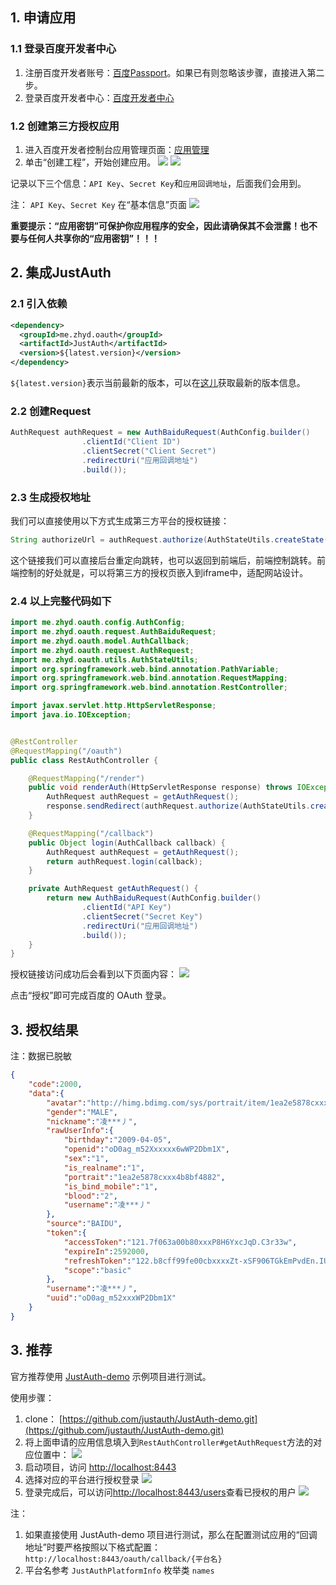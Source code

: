 ## 1. 申请应用

### 1.1 登录百度开发者中心

1. 注册百度开发者账号：[百度Passport](https://passport.baidu.com/v2/?reg&u=http%3A%2F%2Fdeveloper.baidu.com%2F&tpl=dev)。如果已有则忽略该步骤，直接进入第二步。
2. 登录百度开发者中心：[百度开发者中心](http://developer.baidu.com/)


### 1.2 创建第三方授权应用

1. 进入百度开发者控制台应用管理页面：[应用管理](http://developer.baidu.com/console#app/project)
2. 单击“创建工程”，开始创建应用。
![](doc/media/oauth/b43448b8.png)
![](doc/media/oauth/9d2676f1.png)


记录以下三个信息：`API Key`、`Secret Key`和`应用回调地址`，后面我们会用到。

注： `API Key`、`Secret Key` 在“基本信息”页面
![](doc/media/oauth/37c56184.png)


**重要提示：“应用密钥”可保护你应用程序的安全，因此请确保其不会泄露！也不要与任何人共享你的“应用密钥”！！！**


## 2. 集成JustAuth

### 2.1 引入依赖

```xml
<dependency>
  <groupId>me.zhyd.oauth</groupId>
  <artifactId>JustAuth</artifactId>
  <version>${latest.version}</version>
</dependency>
```

`${latest.version}`表示当前最新的版本，可以在[这儿](https://github.com/justauth/JustAuth/releases)获取最新的版本信息。

### 2.2 创建Request

```java
AuthRequest authRequest = new AuthBaiduRequest(AuthConfig.builder()
                .clientId("Client ID")
                .clientSecret("Client Secret")
                .redirectUri("应用回调地址")
                .build());
```

### 2.3 生成授权地址

我们可以直接使用以下方式生成第三方平台的授权链接：
```java
String authorizeUrl = authRequest.authorize(AuthStateUtils.createState());
```
这个链接我们可以直接后台重定向跳转，也可以返回到前端后，前端控制跳转。前端控制的好处就是，可以将第三方的授权页嵌入到iframe中，适配网站设计。


### 2.4 以上完整代码如下

```java
import me.zhyd.oauth.config.AuthConfig;
import me.zhyd.oauth.request.AuthBaiduRequest;
import me.zhyd.oauth.model.AuthCallback;
import me.zhyd.oauth.request.AuthRequest;
import me.zhyd.oauth.utils.AuthStateUtils;
import org.springframework.web.bind.annotation.PathVariable;
import org.springframework.web.bind.annotation.RequestMapping;
import org.springframework.web.bind.annotation.RestController;

import javax.servlet.http.HttpServletResponse;
import java.io.IOException;


@RestController
@RequestMapping("/oauth")
public class RestAuthController {

    @RequestMapping("/render")
    public void renderAuth(HttpServletResponse response) throws IOException {
        AuthRequest authRequest = getAuthRequest();
        response.sendRedirect(authRequest.authorize(AuthStateUtils.createState()));
    }

    @RequestMapping("/callback")
    public Object login(AuthCallback callback) {
        AuthRequest authRequest = getAuthRequest();
        return authRequest.login(callback);
    }

    private AuthRequest getAuthRequest() {
        return new AuthBaiduRequest(AuthConfig.builder()
                .clientId("API Key")
                .clientSecret("Secret Key")
                .redirectUri("应用回调地址")
                .build());
    }
}
```
授权链接访问成功后会看到以下页面内容：
![](doc/media/oauth/7097ddf0.png)   

点击“授权”即可完成百度的 OAuth 登录。

## 3. 授权结果

注：数据已脱敏

```json
{
    "code":2000,
    "data":{
        "avatar":"http://himg.bdimg.com/sys/portrait/item/1ea2e5878cxxxe4b8bf4882.jpg",
        "gender":"MALE",
        "nickname":"凌***丿",
        "rawUserInfo":{
            "birthday":"2009-04-05",
            "openid":"oD0ag_m52Xxxxxx6wWP2Dbm1X",
            "sex":"1",
            "is_realname":"1",
            "portrait":"1ea2e5878cxxx4b8bf4882",
            "is_bind_mobile":"1",
            "blood":"2",
            "username":"凌***丿"
        },
        "source":"BAIDU",
        "token":{
            "accessToken":"121.7f063a00b80xxxP8H6YxcJqD.C3r33w",
            "expireIn":2592000,
            "refreshToken":"122.b8cff99fe00cbxxxxZt-xSF906TGkEmPvdEn.IUdj0g",
            "scope":"basic"
        },
        "username":"凌***丿",
        "uuid":"oD0ag_m52xxxWP2Dbm1X"
    }
}
```

## 3. 推荐

官方推荐使用 [JustAuth-demo](https://github.com/justauth/JustAuth-demo) 示例项目进行测试。

使用步骤：
1. clone： [https://github.com/justauth/JustAuth-demo.git](https://github.com/justauth/JustAuth-demo.git)
2. 将上面申请的应用信息填入到`RestAuthController#getAuthRequest`方法的对应位置中：
![](doc/media/oauth/e1a40945.png)
3. 启动项目，访问 [http://localhost:8443](http://localhost:8443)
4. 选择对应的平台进行授权登录
![](doc/media/oauth/da2bc692.png)
5. 登录完成后，可以访问[http://localhost:8443/users](http://localhost:8443/users)查看已授权的用户
![](doc/media/oauth/dbe6bcae.png)

注：
1. 如果直接使用 JustAuth-demo 项目进行测试，那么在配置测试应用的“回调地址”时要严格按照以下格式配置：`http://localhost:8443/oauth/callback/{平台名}`
2. 平台名参考 `JustAuthPlatformInfo` 枚举类 `names`


